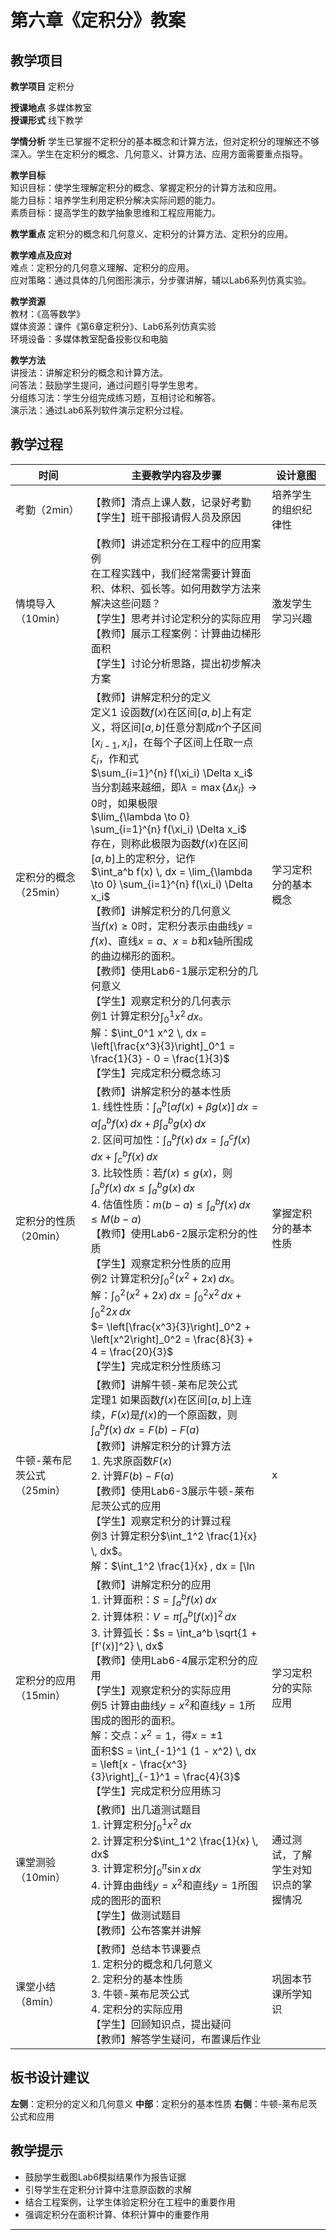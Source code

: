 # 第六章《定积分》教案

## 教学项目

**教学项目** 定积分

**授课地点** 多媒体教室  
**授课形式** 线下教学

**学情分析** 学生已掌握不定积分的基本概念和计算方法，但对定积分的理解还不够深入。学生在定积分的概念、几何意义、计算方法、应用方面需要重点指导。

**教学目标**  
知识目标：使学生理解定积分的概念、掌握定积分的计算方法和应用。  
能力目标：培养学生利用定积分解决实际问题的能力。  
素质目标：提高学生的数学抽象思维和工程应用能力。

**教学重点** 定积分的概念和几何意义、定积分的计算方法、定积分的应用。

**教学难点及应对**  
难点：定积分的几何意义理解、定积分的应用。  
应对策略：通过具体的几何图形演示，分步骤讲解，辅以Lab6系列仿真实验。

**教学资源**  
教材：《高等数学》  
媒体资源：课件《第6章定积分》、Lab6系列仿真实验  
环境设备：多媒体教室配备投影仪和电脑

**教学方法**  
讲授法：讲解定积分的概念和计算方法。  
问答法：鼓励学生提问，通过问题引导学生思考。  
分组练习法：学生分组完成练习题，互相讨论和解答。  
演示法：通过Lab6系列软件演示定积分过程。

## 教学过程

| 时间 | 主要教学内容及步骤 | 设计意图 |
| --- | --- | --- |
| 考勤（2min） | 【教师】清点上课人数，记录好考勤<br>【学生】班干部报请假人员及原因 | 培养学生的组织纪律性 |
| 情境导入（10min） | 【教师】讲述定积分在工程中的应用案例<br>在工程实践中，我们经常需要计算面积、体积、弧长等。如何用数学方法来解决这些问题？<br>【学生】思考并讨论定积分的实际应用<br>【教师】展示工程案例：计算曲边梯形面积<br>【学生】讨论分析思路，提出初步解决方案 | 激发学生学习兴趣 |
| 定积分的概念（25min） | 【教师】讲解定积分的定义<br>定义1 设函数$f(x)$在区间$[a,b]$上有定义，将区间$[a,b]$任意分割成$n$个子区间$[x_{i-1}, x_i]$，在每个子区间上任取一点$\xi_i$，作和式<br>$\sum_{i=1}^{n} f(\xi_i) \Delta x_i$<br>当分割越来越细，即$\lambda = \max\{\Delta x_i\} \to 0$时，如果极限<br>$\lim_{\lambda \to 0} \sum_{i=1}^{n} f(\xi_i) \Delta x_i$<br>存在，则称此极限为函数$f(x)$在区间$[a,b]$上的定积分，记作<br>$\int_a^b f(x) \, dx = \lim_{\lambda \to 0} \sum_{i=1}^{n} f(\xi_i) \Delta x_i$<br>【教师】讲解定积分的几何意义<br>当$f(x) \geq 0$时，定积分表示由曲线$y = f(x)$、直线$x = a$、$x = b$和$x$轴所围成的曲边梯形的面积。<br>【教师】使用Lab6-1展示定积分的几何意义<br>【学生】观察定积分的几何表示<br>例1 计算定积分$\int_0^1 x^2 \, dx$。<br>解：$\int_0^1 x^2 \, dx = \left[\frac{x^3}{3}\right]_0^1 = \frac{1}{3} - 0 = \frac{1}{3}$<br>【学生】完成定积分概念练习 | 学习定积分的基本概念 |
| 定积分的性质（20min） | 【教师】讲解定积分的基本性质<br>1. 线性性质：$\int_a^b [\alpha f(x) + \beta g(x)] \, dx = \alpha \int_a^b f(x) \, dx + \beta \int_a^b g(x) \, dx$<br>2. 区间可加性：$\int_a^b f(x) \, dx = \int_a^c f(x) \, dx + \int_c^b f(x) \, dx$<br>3. 比较性质：若$f(x) \leq g(x)$，则$\int_a^b f(x) \, dx \leq \int_a^b g(x) \, dx$<br>4. 估值性质：$m(b-a) \leq \int_a^b f(x) \, dx \leq M(b-a)$<br>【教师】使用Lab6-2展示定积分的性质<br>【学生】观察定积分性质的应用<br>例2 计算定积分$\int_0^2 (x^2 + 2x) \, dx$。<br>解：$\int_0^2 (x^2 + 2x) \, dx = \int_0^2 x^2 \, dx + \int_0^2 2x \, dx$<br>$= \left[\frac{x^3}{3}\right]_0^2 + \left[x^2\right]_0^2 = \frac{8}{3} + 4 = \frac{20}{3}$<br>【学生】完成定积分性质练习 | 掌握定积分的基本性质 |
| 牛顿-莱布尼茨公式（25min） | 【教师】讲解牛顿-莱布尼茨公式<br>定理1 如果函数$f(x)$在区间$[a,b]$上连续，$F(x)$是$f(x)$的一个原函数，则<br>$\int_a^b f(x) \, dx = F(b) - F(a)$<br>【教师】讲解定积分的计算方法<br>1. 先求原函数$F(x)$<br>2. 计算$F(b) - F(a)$<br>【教师】使用Lab6-3展示牛顿-莱布尼茨公式的应用<br>【学生】观察定积分的计算过程<br>例3 计算定积分$\int_1^2 \frac{1}{x} \, dx$。<br>解：$\int_1^2 \frac{1}{x} \, dx = [\ln|x|]_1^2 = \ln 2 - \ln 1 = \ln 2$<br>例4 计算定积分$\int_0^{\pi} \sin x \, dx$。<br>解：$\int_0^{\pi} \sin x \, dx = [-\cos x]_0^{\pi} = -\cos\pi + \cos 0 = 1 + 1 = 2$<br>【学生】完成定积分计算练习 | 掌握定积分的计算方法 |
| 定积分的应用（15min） | 【教师】讲解定积分的应用<br>1. 计算面积：$S = \int_a^b f(x) \, dx$<br>2. 计算体积：$V = \pi \int_a^b [f(x)]^2 \, dx$<br>3. 计算弧长：$s = \int_a^b \sqrt{1 + [f'(x)]^2} \, dx$<br>【教师】使用Lab6-4展示定积分的应用<br>【学生】观察定积分的实际应用<br>例5 计算由曲线$y = x^2$和直线$y = 1$所围成的图形的面积。<br>解：交点：$x^2 = 1$，得$x = \pm 1$<br>面积$S = \int_{-1}^1 (1 - x^2) \, dx = \left[x - \frac{x^3}{3}\right]_{-1}^1 = \frac{4}{3}$<br>【学生】完成定积分应用练习 | 学习定积分的实际应用 |
| 课堂测验（10min） | 【教师】出几道测试题目<br>1. 计算定积分$\int_0^1 x^2 \, dx$<br>2. 计算定积分$\int_1^2 \frac{1}{x} \, dx$<br>3. 计算定积分$\int_0^{\pi} \sin x \, dx$<br>4. 计算由曲线$y = x^2$和直线$y = 1$所围成的图形的面积<br>【学生】做测试题目<br>【教师】公布答案并讲解 | 通过测试，了解学生对知识点的掌握情况 |
| 课堂小结（8min） | 【教师】总结本节课要点<br>1. 定积分的概念和几何意义<br>2. 定积分的基本性质<br>3. 牛顿-莱布尼茨公式<br>4. 定积分的实际应用<br>【学生】回顾知识点，提出疑问<br>【教师】解答学生疑问，布置课后作业 | 巩固本节课所学知识 |

## 板书设计建议

**左侧**：定积分的定义和几何意义
**中部**：定积分的基本性质
**右侧**：牛顿-莱布尼茨公式和应用

## 教学提示

- 鼓励学生截图Lab6模拟结果作为报告证据
- 引导学生在定积分计算中注意原函数的求解
- 结合工程案例，让学生体验定积分在工程中的重要作用
- 强调定积分在面积计算、体积计算中的重要作用

---

<div style="page-break-after: always;"></div>
